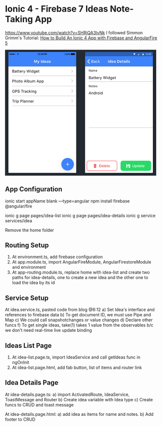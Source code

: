 # Ionic 4 - Firebase 7 Ideas Note-Taking App
https://www.youtube.com/watch?v=SHRjQA3lvNk
I followed Simmon Grimm's Tutorial: [How to Build An Ionic 4 App with Firebase and AngularFire 5](https://www.youtube.com/watch?v=SHRjQA3lvNk)

<img src="https://github.com/martha-softwaredeveloper/Ionic4-FirebaseIdeas/blob/master/src/assets/screenshot.png" width="500"/>

## App Configuration

ionic start appName blank —type=angular
npm install firebase @angular/fire

ionic g page pages/idea-list
ionic g page pages/idea-details
ionic g service services/idea

Remove the home folder

## Routing Setup

1. At environment.ts, add firebase configuration
2. At app.module.ts, import AngularFireModule, AngularFirestoreModule and environment
3. At app-routing.module.ts, replace home with idea-list and create two paths for idea-details, one to create a new idea and the other one to load the idea by its id

## Service Setup

At idea.service.ts, pasted code from blog @6:12
 a) Set Idea's interface and references to firebase data
 b) To get document ID, we must use Pipe and Map
 c) We could call snapshotchanges or value changes
 d) Declare other funcs
 f) To get single ideas, take(1) takes 1 value from the observables b/c we don't need real-time live update binding

 ##  Ideas List Page

1. At idea-list.page.ts, import IdeaService and call getIdeas func in ngOnInit
2. At idea-list.page.html, add fab button, list of items and router link

## Idea Details Page

At idea-details.page.ts:
 a) import ActivatedRoute, IdeaService, ToastMessage and Router
 b) Create idea variable with Idea type
 c) Create funcs to CRUD and toast message

At idea-details.page.html:
 a) add idea as items for name and notes.
 b) Add footer to CRUD